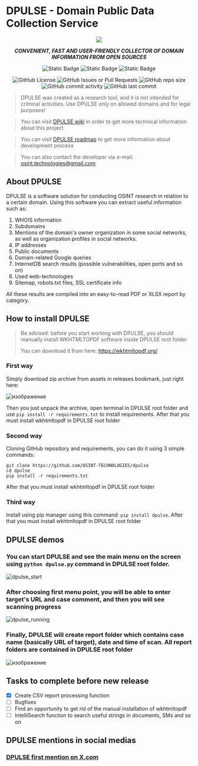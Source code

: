 # DPULSE - Domain Public Data Collection Service 

<p align="center">
  <img src="https://github.com/OSINT-TECHNOLOGIES/dpulse/assets/77023667/fed8d368-7309-4aaa-a82e-2f0b277122de">
</p>

<p align="center">
<b><i>CONVENIENT, FAST AND USER-FRIENDLY COLLECTOR OF DOMAIN INFORMATION FROM OPEN SOURCES</i></b>
</p>

<p align="center">
<img alt="Static Badge" src="https://img.shields.io/badge/v1.0.2-ACTUAL%20VERSION?style=for-the-badge&label=ACTUAL%20VERSION&color=red"> <img alt="Static Badge" src="https://img.shields.io/badge/DOMAIN_OSINT-CATEGORY?style=for-the-badge&label=TOOL%20CATEGORY&color=red"> <img alt="Static Badge" src="https://img.shields.io/badge/CLI-CATEGORY?style=for-the-badge&label=interface%20type&color=red">
</p>
<p align="center">
<img alt="GitHub License" src="https://img.shields.io/github/license/OSINT-TECHNOLOGIES/dpulse?style=for-the-badge&color=red"> <img alt="GitHub Issues or Pull Requests" src="https://img.shields.io/github/issues/OSINT-TECHNOLOGIES/dpulse?style=for-the-badge&color=red"> <img alt="GitHub repo size" src="https://img.shields.io/github/repo-size/OSINT-TECHNOLOGIES/dpulse?style=for-the-badge&color=red"> <img alt="GitHub commit activity" src="https://img.shields.io/github/commit-activity/t/OSINT-TECHNOLOGIES/dpulse?style=for-the-badge&label=total%20commits&color=red"> <img alt="GitHub last commit" src="https://img.shields.io/github/last-commit/OSINT-TECHNOLOGIES/dpulse?style=for-the-badge&color=red">
</p>



> DPULSE was created as a research tool, and it is not intended for criminal activities. Use DPULSE only on allowed domains and for legal purposes!

> You can visit [DPULSE wiki](https://github.com/OSINT-TECHNOLOGIES/dpulse/wiki) in order to get more technical information about this project

> You can visit [DPULSE roadmap](https://github.com/users/OSINT-TECHNOLOGIES/projects/1) to get more information about development process

> You can also contact the developer via e-mail: osint.technologies@gmail.com


## About DPULSE

DPULSE is a software solution for conducting OSINT research in relation to a certain domain. Using this software you can extract useful information such as:
1. WHOIS information 
2. Subdomains
3. Mentions of the domain's owner organization in some social networks, as well as organization profiles in social networks.
4. IP addresses
5. Public documents
6. Domain-related Google queries
7. InternetDB search results (possible vulnerabilities, open ports and so on)
8. Used web-technologies
9. Sitemap, robots.txt files, SSL certificate info
    
All these results are compiled into an easy-to-read PDF or XLSX report by category.


## How to install DPULSE


> Be advised: before you start working with DPULSE, you should manually install WKHTMLTOPDF software inside DPULSE root folder
> 
> You can download it from here: https://wkhtmltopdf.org/



### First way

Simply download zip archive from assets in releases bookmark, just right here:

![изображение](https://github.com/OSINT-TECHNOLOGIES/dpulse/assets/77023667/bd2ebf09-a31c-4e27-a674-5b602808a667)

Then you just unpack the archive, open terminal in DPULSE root folder and use `pip install -r requirements.txt` to install requirements. After that you must install wkhtmltopdf in DPULSE root folder

### Second way

Cloning GitHub repository and requirements, you can do it using 3 simple commands:
   
  ```
  git clone https://github.com/OSINT-TECHNOLOGIES/dpulse
  cd dpulse
  pip install -r requirements.txt
  ```
  After that you must install wkhtmltopdf in DPULSE root folder

### Third way

Install using pip manager using this command: `pip install dpulse`. After that you must install wkhtmltopdf in DPULSE root folder


## DPULSE demos

### You can start DPULSE and see the main menu on the screen using `python dpulse.py` command in DPULSE root folder. 

![dpulse_start](https://github.com/OSINT-TECHNOLOGIES/dpulse/assets/77023667/2ac7f332-5482-45e4-a0c9-0cc20e0e0ac7)

### After choosing first menu point, you will be able to enter target's URL and case comment, and then you will see scanning progress

![dpulse_running](https://github.com/OSINT-TECHNOLOGIES/dpulse/assets/77023667/27a64244-03f6-4360-b872-64661e68ffb5)

### Finally, DPULSE will create report folder which contains case name (basically URL of target), date and time of scan. All report folders are contained in DPULSE root folder

![изображение](https://github.com/OSINT-TECHNOLOGIES/dpulse/assets/77023667/7de73250-c9b6-4373-b21e-16bbb7a63882)


## Tasks to complete before new release
- [x] Create CSV report processing function
- [ ] Bugfixes
- [ ] Find an opportunity to get rid of the manual installation of wkhtmltopdf
- [ ] IntelliSearch function to search useful strings in documents, SMs and so on
      
## DPULSE mentions in social medias

### [DPULSE first mention on X.com](https://x.com/DarkWebInformer/status/1787583156775759915?t=Ak1W9ddUPpDvLAkVyQG8fQ&s=19)

